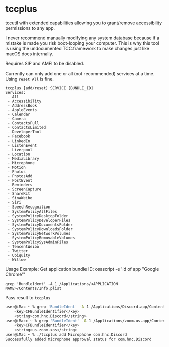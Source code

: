 # tccplus
tccutil with extended capabilities allowing you to grant/remove accessibility permissions to any app.

I never recommend manually modifying any system database because if a mistake is made you risk boot-looping your computer. This is why this tool is using the undocumented TCC.framework to make changes just like macOS does internally. 

Requires SIP and AMFI to be disabled.

Currently can only add one or all (not recommended) services at a time. Using `reset All` is fine.

```
tccplus [add/reset] SERVICE [BUNDLE_ID]
Services: 
 - All 
 - Accessibility 
 - AddressBook 
 - AppleEvents 
 - Calendar 
 - Camera 
 - ContactsFull 
 - ContactsLimited 
 - DeveloperTool 
 - Facebook 
 - LinkedIn 
 - ListenEvent 
 - Liverpool 
 - Location 
 - MediaLibrary 
 - Microphone 
 - Motion 
 - Photos 
 - PhotosAdd 
 - PostEvent 
 - Reminders 
 - ScreenCapture 
 - ShareKit 
 - SinaWeibo 
 - Siri 
 - SpeechRecognition 
 - SystemPolicyAllFiles 
 - SystemPolicyDesktopFolder 
 - SystemPolicyDeveloperFiles 
 - SystemPolicyDocumentsFolder 
 - SystemPolicyDownloadsFolder 
 - SystemPolicyNetworkVolumes 
 - SystemPolicyRemovableVolumes 
 - SystemPolicySysAdminFiles 
 - TencentWeibo 
 - Twitter 
 - Ubiquity 
 - Willow
 ```
Usage Example:
Get application bundle ID:
osascript -e 'id of app "Google Chrome"'

`grep 'BundleIdent' -A 1 /Applications/<APPLICATION NAME>/Contents/Info.plist`

Pass result to `tccplus`
```bash
user@iMac ~ % grep 'BundleIdent' -A 1 /Applications/Discord.app/Contents/Info.plist
    <key>CFBundleIdentifier</key>
    <string>com.hnc.Discord</string>
user@iMacc ~ % grep 'BundleIdent' -A 1 /Applications/zoom.us.app/Contents/Info.plist
    <key>CFBundleIdentifier</key>
    <string>us.zoom.xos</string>
user@iMac ~ % ./tccplus add Microphone com.hnc.Discord
Successfully added Microphone approval status for com.hnc.Discord
```
